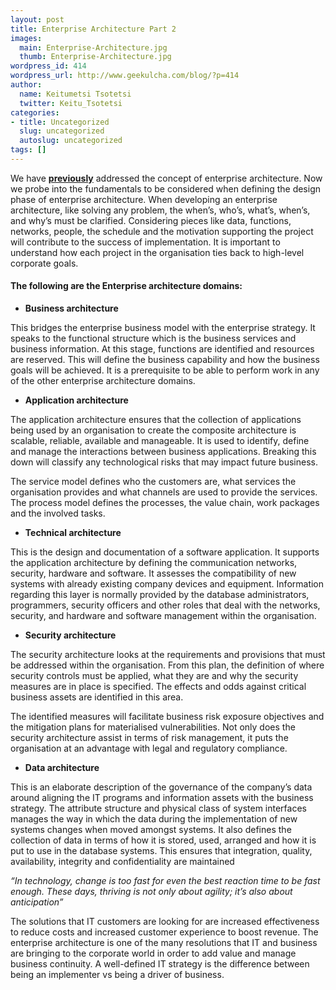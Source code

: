 ```yaml
---
layout: post
title: Enterprise Architecture Part 2
images:
  main: Enterprise-Architecture.jpg
  thumb: Enterprise-Architecture.jpg
wordpress_id: 414
wordpress_url: http://www.geekulcha.com/blog/?p=414
author:
  name: Keitumetsi Tsotetsi
  twitter: Keitu_Tsotetsi
categories:
- title: Uncategorized
  slug: uncategorized
  autoslug: uncategorized
tags: []
---
```

We have **[previously][1]** addressed the concept of enterprise architecture. Now we probe into the fundamentals to be considered when defining the design phase of enterprise architecture. When developing an enterprise architecture, like solving any problem, the when’s, who’s, what’s, when’s, and why’s must be clarified. Considering pieces like data, functions, networks, people, the schedule and the motivation supporting the project will contribute to the success of implementation. It is important to understand how each project in the organisation ties back to high-level corporate goals.

#### The following are the Enterprise architecture domains:

- **Business architecture**

 This bridges the enterprise business model with the enterprise strategy. It speaks to the functional structure which is the business services and business information. At this stage, functions are identified and resources are reserved. This will define the business capability and how the business goals will be achieved. It is a prerequisite to be able to perform work in any of the other enterprise architecture domains.

- **Application architecture**

 The application architecture ensures that the collection of applications being used by an organisation to create the composite architecture is scalable, reliable, available and manageable. It is used to identify, define and manage the interactions between business applications. Breaking this down will classify any technological risks that may impact future business.

 The service model defines who the customers are, what services the organisation provides and what channels are used to provide the services. The process model defines the processes, the value chain, work packages and the involved tasks.

- **Technical architecture**

 This is the design and documentation of a software application. It supports the application architecture by defining the communication networks, security, hardware and software. It assesses the compatibility of new systems with already existing company devices and equipment. Information regarding this layer is normally provided by the database administrators, programmers, security officers and other roles that deal with the networks, security, and hardware and software management within the organisation.

- **Security architecture**

 The security architecture looks at the requirements and provisions that must be addressed within the organisation. From this plan, the definition of where security controls must be applied, what they are and why the security measures are in place is specified. The effects and odds against critical business assets are identified in this area.

 The identified measures will facilitate business risk exposure objectives and the mitigation plans for materialised vulnerabilities. Not only does the security architecture assist in terms of risk management, it puts the organisation at an advantage with legal and regulatory compliance.

- **Data architecture**

 This is an elaborate description of the governance of the company’s data around aligning the IT programs and information assets with the business strategy. The attribute structure and physical class of system interfaces manages the way in which the data during the implementation of new systems changes when moved amongst systems. It also defines the collection of data in terms of how it is stored, used, arranged and how it is put to use in the database systems. This ensures that integration, quality, availability, integrity and confidentiality are maintained

_“In technology, change is too fast for even the best reaction time to be fast enough. These days, thriving is not only about agility; it’s also about anticipation”_

 The solutions that IT customers are looking for are increased effectiveness to reduce costs and increased customer experience to boost revenue. The enterprise architecture is one of the many resolutions that IT and business are bringing to the corporate world in order to add value and manage business continuity. A well-defined IT strategy is the difference between being an implementer vs being a driver of business.

[1]:/enterprise-architecture
